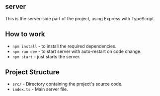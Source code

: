 ## server

This is the server-side part of the project, using Express with TypeScript.

## How to work
- `npm install` - to install the required dependencies.
- `npm run dev` - to start server with auto-restart on code change.
- `npm start` - just starts the server.

## Project Structure
- `src/` - Directory containing the project's source code.
- `index.ts` - Main server file.
